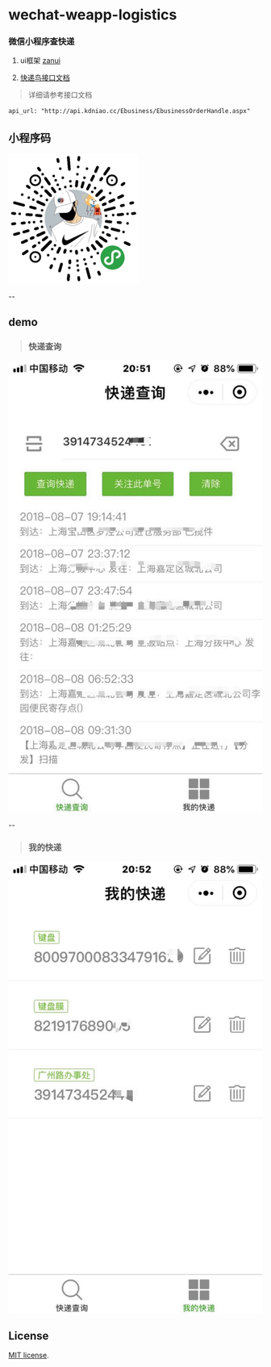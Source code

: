 # wechat-weapp-logistics
###  微信小程序查快递


1. ui框架 [zanui](https://github.com/youzan/zanui-weapp)


2. [快递鸟接口文档](http://www.kdniao.com/api-track)


> 详细请参考接口文档

```
api_url: "http://api.kdniao.cc/Ebusiness/EbusinessOrderHandle.aspx"
```

## 小程序码



![](pages/static/image/weapp_code.png)

--

## demo


> ### **快递查询**

![select](pages/static/image/select.jpg)

--


> ### **我的快递**

![myexp](pages/static/image/myexp.jpg)


## License

[MIT license](https://github.com/RRRoger/wechat-weapp-logistics/blob/master/LICENSE).
